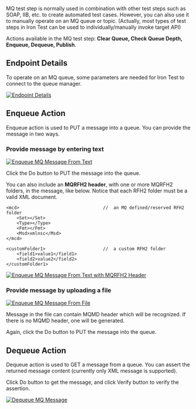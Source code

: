 MQ test step is normally used in combination with other test steps such as SOAP, IIB, etc. to create automated test cases. However, you can also use it to manually operate on an MQ queue or topic. (Actually, most types of test steps in Iron Test can be used to individually/manually invoke target API)

Actions available in the MQ test step: **Clear Queue, Check Queue Depth, Enqueue, Dequeue, Publish**.

## Endpoint Details
To operate on an MQ queue, some parameters are needed for Iron Test to connect to the queue manager.

[![Endpoint Details](https://github.com/zheng-wang/irontest/blob/master/screenshots/mq/endpoint-details.png)](https://github.com/zheng-wang/irontest/blob/master/screenshots/mq/endpoint-details.png)

## Enqueue Action
Enqueue action is used to PUT a message into a queue. You can provide the message in two ways.

### Provide message by entering text
[![Enqueue MQ Message From Text](https://github.com/zheng-wang/irontest/blob/master/screenshots/mq/enqueue-message-from-text.png)](https://github.com/zheng-wang/irontest/blob/master/screenshots/mq/enqueue-message-from-text.png)

Click the Do button to PUT the message into the queue.

You can also include an **MQRFH2 header**, with one or more MQRFH2 folders, in the message, like below. Notice that each RFH2 folder must be a valid XML document.

    <mcd>                                //  an MQ defined/reserved RFH2 folder
        <Set></Set>
        <Type></Type>
        <Fmt></Fmt>
        <Msd>xmlnsc</Msd>
    </mcd>   

    <customFolder1>                      //  a custom RFH2 folder
        <field1>value1</field1>
        <field2>value2</field2>
    </customFolder1>

[![Enqueue MQ Message From Text with MQRFH2 Header](https://github.com/zheng-wang/irontest/blob/master/screenshots/mq/enqueue-message-from-text-with-rfh2-header.png)](https://github.com/zheng-wang/irontest/blob/master/screenshots/mq/enqueue-message-from-text-with-rfh2-header.png)

### Provide message by uploading a file

[![Enqueue MQ Message From File](https://github.com/zheng-wang/irontest/blob/master/screenshots/mq/enqueue-message-from-file.png)](https://github.com/zheng-wang/irontest/blob/master/screenshots/mq/enqueue-message-from-file.png)

Message in the file can contain MQMD header which will be recognized. If there is no MQMD header, one will be generated.

Again, click the Do button to PUT the message into the queue.

## Dequeue Action
Dequeue action is used to GET a message from a queue. You can assert the returned message content (currently only XML message is supported).

Click Do button to get the message, and click Verify button to verify the assertion.
  
[![Dequeue MQ Message](https://github.com/zheng-wang/irontest/blob/master/screenshots/mq/dequeue-message.png)](https://github.com/zheng-wang/irontest/blob/master/screenshots/mq/dequeue-message.png)
